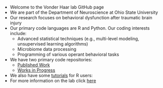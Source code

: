 - Welcome to the Vonder Haar lab GitHub page
- We are part of the Department of Neuroscience at Ohio State University
- Our research focuses on behavioral dysfunction after traumatic brain injury
- Our primary code languages are R and Python. Our coding interests include: 
  - Advanced statistical techniques (e.g., multi-level modeling, unsupervised learning algorithms)
  - Microbiome data processing
  - Programming of various operant behavioral tasks 
- We have two primary code repositories: 
  - [Published Work](https://github.com/VonderHaarLab/PublishedWork)
  - [Works in Progress](https://github.com/VonderHaarLab/WorksInProgress)
- We also have some [tutorials](https://github.com/VonderHaarLab/Tutorials) for R users: 
- For more information on the lab click [here](https://ngsp.osu.edu/people/vonderhaar.32)


<!---
VonderHaarLab/VonderHaarLab is a ✨ special ✨ repository because its `README.md` (this file) appears on your GitHub profile.
You can click the Preview link to take a look at your changes.
--->
